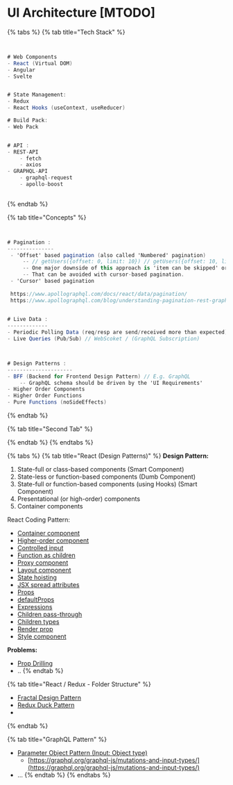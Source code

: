 # UI Architecture \[MTODO\]

{% tabs %}
{% tab title="Tech Stack" %}
```csharp


# Web Components
- React (Virtual DOM)
- Angular
- Svelte


# State Management:
- Redux
- React Hooks (useContext, useReducer)

# Build Pack:
- Web Pack


# API :
- REST-API
    - fetch
    - axios
- GRAPHQL-API
    - graphql-request
    - apollo-boost
    

```
{% endtab %}

{% tab title="Concepts" %}
```csharp


# Pagination :
---------------
 - 'Offset' based pagination (also called 'Numbered' pagination)
     -- // getUsers({offset: 0, limit: 10}) // getUsers({offset: 10, limit: 10}) // getUsers({offset: 20, limit: 10}) // getUsers({offset: 30, limit: 10})
     -- One major downside of this approach is 'item can be skipped' or 'returned twice' when items are inserted into or removed from the list at the same time. 
     -- That can be avoided with cursor-based pagination.
 - 'Cursor' based pagination
 
 https://www.apollographql.com/docs/react/data/pagination/
 https://www.apollographql.com/blog/understanding-pagination-rest-graphql-and-relay-b10f835549e7
     

# Live Data :
-------------
- Periodic Polling Data (req/resp are send/received more than expected)
- Live Queries (Pub/Sub) // WebScoket / (GraphQL Subscription)



# Design Patterns :
---------------------
- BFF (Backend for Frontend Design Pattern) // E.g. GraphQL
    -- GraphQL schema should be driven by the 'UI Requirements'
- Higher Order Components
- Higher Order Functions
- Pure Functions (noSideEffects)


```
{% endtab %}

{% tab title="Second Tab" %}

{% endtab %}
{% endtabs %}



{% tabs %}
{% tab title="React \(Design Patterns\)" %}
**Design Pattern:**

1. State-full or class-based components \(Smart Component\)
2. State-less or function-based components \(Dumb Component\)
3. State-full or function-based components \(using Hooks\) \(Smart Component\)
4. Presentational \(or high-order\) components
5. Container components

React Coding Pattern:

* [Container component](https://reactpatterns.com/#container-component)
* [Higher-order component](https://reactpatterns.com/#higher-order-component)
* [Controlled input](https://reactpatterns.com/#controlled-input)
* [Function as children](https://reactpatterns.com/#function-as-children)
* [Proxy component](https://reactpatterns.com/#proxy-component)
* [Layout component](https://reactpatterns.com/#layout-component)
* [State hoisting](https://reactpatterns.com/#state-hoisting)
* [JSX spread attributes](https://reactpatterns.com/#jsx-spread-attributes)
* [Props](https://reactpatterns.com/#props)
* [defaultProps](https://reactpatterns.com/#defaultprops)
* [Expressions](https://reactpatterns.com/#expressions)
* [Children pass-through](https://reactpatterns.com/#children-pass-through)
* [Children types](https://reactpatterns.com/#children-types)
* [Render prop](https://reactpatterns.com/#render-prop)
* [Style component](https://reactpatterns.com/#style-component)

**Problems:**

* [Prop Drilling](https://kentcdodds.com/blog/prop-drilling/)
* ..
{% endtab %}

{% tab title="React / Redux - Folder Structure" %}
* [Fractal Design Pattern](https://hackernoon.com/fractal-a-react-app-structure-for-infinite-scale-4dab943092af)
* [Redux Duck Pattern](https://www.freecodecamp.org/news/scaling-your-redux-app-with-ducks-6115955638be/)
* 
{% endtab %}

{% tab title="GraphQL Pattern" %}
* [Parameter Object Pattern \(Input: Object type\)](https://atheros.ai/blog/input-object-type-as-an-argument-for-graphql-mutations-and-queries)
  * [https://graphql.org/graphql-js/mutations-and-input-types/](https://graphql.org/graphql-js/mutations-and-input-types/)
* ...
{% endtab %}
{% endtabs %}



